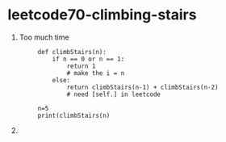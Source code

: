 # leetcode70-climbing-stairs

1) Too much time

            def climbStairs(n):
                if n == 0 or n == 1:
                    return 1 
                    # make the i = n 
                else:
                    return climbStairs(n-1) + climbStairs(n-2)
                    # need [self.] in leetcode 

            n=5
            print(climbStairs(n)
      
  2)     
